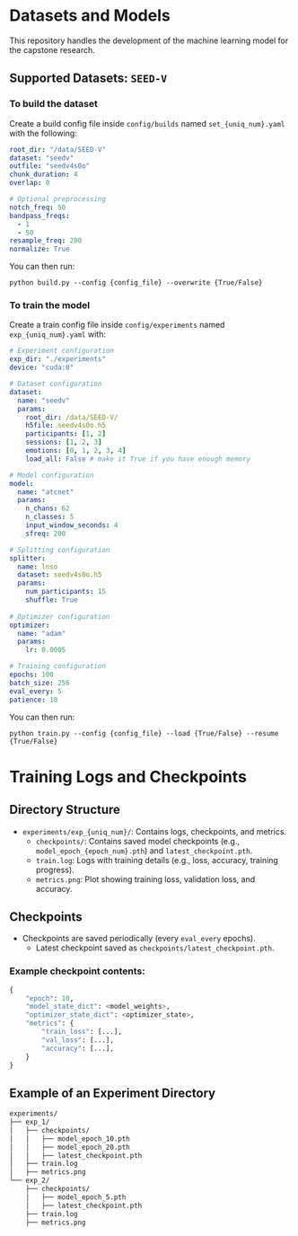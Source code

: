 # Datasets and Models

This repository handles the development of the machine learning model for the capstone research.

## Supported Datasets: `SEED-V`

### To build the dataset

Create a build config file inside `config/builds` named `set_{uniq_num}.yaml` with the following:

```yaml
root_dir: "/data/SEED-V"
dataset: "seedv"
outfile: "seedv4s0o"
chunk_duration: 4
overlap: 0

# Optional preprocessing
notch_freq: 50
bandpass_freqs:
  - 1
  - 50
resample_freq: 200
normalize: True
```

You can then run: 
```
python build.py --config {config_file} --overwrite {True/False}
```

### To train the model

Create a train config file inside `config/experiments` named `exp_{uniq_num}.yaml` with:

```yaml
# Experiment configuration
exp_dir: "./experiments"
device: "cuda:0"

# Dataset configuration
dataset:
  name: "seedv"
  params:
    root_dir: /data/SEED-V/
    h5file: seedv4s0o.h5
    participants: [1, 2]
    sessions: [1, 2, 3]
    emotions: [0, 1, 2, 3, 4]
    load_all: False # make it True if you have enough memory

# Model configuration
model:
  name: "atcnet"
  params:
    n_chans: 62
    n_classes: 5
    input_window_seconds: 4
    sfreq: 200

# Splitting configuration 
splitter:
  name: lnso
  dataset: seedv4s0o.h5
  params:
    num_participants: 15
    shuffle: True 
    
# Optimizer configuration
optimizer:
  name: "adam"
  params:
    lr: 0.0005

# Training configuration
epochs: 100
batch_size: 256
eval_every: 5
patience: 10
```

You can then run: 
```
python train.py --config {config_file} --load {True/False} --resume {True/False}
```

# Training Logs and Checkpoints

## Directory Structure

- `experiments/exp_{uniq_num}/`: Contains logs, checkpoints, and metrics.
  - `checkpoints/`: Contains saved model checkpoints (e.g., `model_epoch_{epoch_num}.pth`) and `latest_checkpoint.pth`.
  - `train.log`: Logs with training details (e.g., loss, accuracy, training progress).
  - `metrics.png`: Plot showing training loss, validation loss, and accuracy.

## Checkpoints

- Checkpoints are saved periodically (every `eval_every` epochs).
  - Latest checkpoint saved as `checkpoints/latest_checkpoint.pth`.

### Example checkpoint contents:

```python
{
    "epoch": 10,
    "model_state_dict": <model_weights>,
    "optimizer_state_dict": <optimizer_state>,
    "metrics": {
        "train_loss": [...],
        "val_loss": [...],
        "accuracy": [...],
    }
}
```

## Example of an Experiment Directory

```bash
experiments/
├── exp_1/
│   ├── checkpoints/
│   │   ├── model_epoch_10.pth
│   │   ├── model_epoch_20.pth
│   │   ├── latest_checkpoint.pth
│   ├── train.log
│   ├── metrics.png
└── exp_2/
    ├── checkpoints/
    │   ├── model_epoch_5.pth
    │   ├── latest_checkpoint.pth
    ├── train.log
    ├── metrics.png
```

